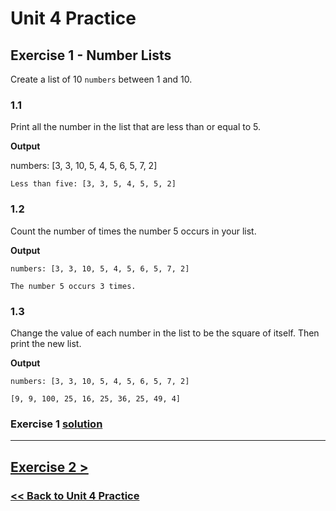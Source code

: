 # **Unit 4 Practice**

## **Exercise 1 - Number Lists**

Create a list of 10 `numbers` between 1 and 10.

### **1.1**

Print all the number in the list that are less than or equal to 5.

**Output**

numbers: [3, 3, 10, 5, 4, 5, 6, 5, 7, 2]

    Less than five: [3, 3, 5, 4, 5, 5, 2]

### **1.2**

Count the number of times the number 5 occurs in your list.

**Output**

    numbers: [3, 3, 10, 5, 4, 5, 6, 5, 7, 2]

    The number 5 occurs 3 times.

### **1.3**

Change the value of each number in the list to be the square of itself. Then print the new list.

**Output**

    numbers: [3, 3, 10, 5, 4, 5, 6, 5, 7, 2]

    [9, 9, 100, 25, 16, 25, 36, 25, 49, 4]

### Exercise 1 [solution](./solutions/exercise_1_solution.md)

---

## [Exercise 2 >](exercise_2.md)

### [<< Back to Unit 4 Practice](/practice/unit_4/)